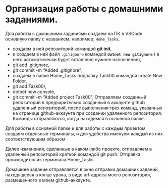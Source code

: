 # Организация работы с домашними заданиями.
Для работы с домашними заданиями создаем на ПК в VSCode  основную папку с названием, например, `Home_Tasks`,
- создаем в ней репозиторий командой **git init**,
- и создаем в ней файл `.gitignore` командой **`dotnet new gitignore`** ( в него автоматически будет вставлено нужное наполнение),
- git add .gitignore,
- git commit -m “Added .gitignore”,
- создаем в папке Home_Tasks  подпапку Task00 командой create New Folder,
- git add Task00/,
- dotnet new console,
- git commit -m “Added project Task00”,
Отправляем созданный репозиторий в предварительно созданный в аккаунте github удаленный репозиторий, после выполнения трех команд, указанных на странице github-аккаунта при создании удаленного репозитория. Команды отправляются, когда находимся в основной папке.

Для работы в основной папке и для работы с каждым проектом создаем отдельные терминалы, и для удобства именуем каждый из них соответствующим образом.

Далее изменения, сделанные в каком-либо проекте, отправляем в удаленный репозиторий краткой командой git push. Отправка производится из терминала Home_Tasks.


Домашнее задание отправляется в окно отправки домашних заданий, находящееся в конце урока, в виде url-адреса моего репозитория, размещенного в моем github-аккаунте.  

